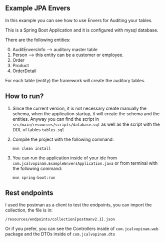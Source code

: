 Example JPA Envers
---
In this example you can see how to use Envers for Auditing your tables.

This is a Spring Boot Application and it is configured with mysql database.

There are the following entities:

0. AuditEnversInfo --> auditory master table
1. Person --> this entity can be a customer or employee.
2. Order
3. Product
4. OrderDetail

For each table (entity) the framework will create the auditory tables.

How to run?
---

1. Since the current version, it is not necessary create manually the schema,
   when the application startup, it will create the schema and the entities.
   Anyway you can find the script in `src/main/resources/scripts/database.sql` as well as the script with the DDL of
   tables `tables.sql`

2. Compile the project with the following command:
   ```
   mvn clean install
   ```
3. You can run the application inside of your ide from `com.jcalvopinam.ExampleEnversApplication.java` or
   from terminal with the following command:
    ```
    mvn spring-boot:run
    ```

Rest endpoints
---
I used the postman as a client to test the endpoints, you can import the collection, the file is in:

```
/resources/endpoints/collection[postmanv2.1].json
```

Or if you prefer, you can see the Controllers inside of ```com.jcalvopinam.web```
package and the DTOs inside of ```com.jcalvopinam.dto```
